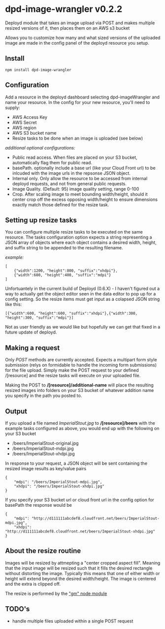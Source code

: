 # dpd-image-wrangler v0.2.2

Deployd module that takes an image upload via POST and makes multiple resized versions of it, then places them on an AWS s3 bucket

Allows you to customize how many and what sized versions of the uploaded image are made in the config panel of the deployd resource you setup.

## Install

	npm install dpd-image-wrangler

## Configuration

Add a resource in the deployd dashboard selecting dpd-imageWrangler and name your resource. In the config for your new resource, you'll need to supply:

-	AWS Access Key
- 	AWS Secret
-	AWS region
-	AWS S3 bucket name
-	Resize tasks to be done when an image is uploaded (see below)

*additional optional configurations:*

-	Public read access. When files are placed on your S3 bucket, automatically flag them for public read.
-	basePath.  optionally include a base url (like your Cloud Front url) to be inlcuded with the image urls in the repsonse JSON object.
-	Internal only.  Only allow the resource to be accessed from internal deployd requests, and not from general public requests.
-	Image Quality.  (Default: 95) image quality setting, range 0-100
-	Crop.  After scaling image to meet bounding width/height, should it center crop off the excess opposing width/height to ensure dimensions exactly match those defined for the resize task.

## Setting up resize tasks

You can configure multiple resize tasks to be executed on the same resource.  The tasks configuration option expects a string representing a JSON array of objects where each object contains a desired width, height, and suffix string to be appended to the resulting filename.

*example:*

	[
		{"width":1200, "height":800, "suffix":"xhdpi"},
		{"width":600, "height":400, "suffix":"mdpi"}
	]

Unfortuantely in the current build of Deployd (0.6.X) - I haven't figured out a way to actually get the object editor seen in the data editor to pop up for a config setting.  So the resize items must get input as a colapsed JSON string like this:

	[{"width":600, "height":600, "suffix":"xhdpi"},{"width":300, "height":300, "suffix":"mdpi"}]

Not as user friendly as we would like but hopefully we can get that fixed in a future update of deployd. 

## Making a request

Only *POST* methods are currently accepted.  Expects a multipart form style submission (relys on formidable to handle the incoming form submissions) for the file upload.  Simply make the POST request to your defined /[resource] and the resize tasks will execute on your uploaded file.

Making the POST to **/[resource]/additional-name** will place the resulting resized images into folders on your S3 bucket of whatever addition name you specify in the path you posted to.

## Output

If you upload a file named *ImperialStout.jpg* to **/[resource]/beers** with the example tasks configured as above, you would end up with the following on your S3 bucket

-	/beers/ImperialStout-original.jpg
-	/beers/ImperialStout-mdpi.jpg
-	/beers/ImperialStout-xhdpi.jpg

In response to your request, a JSON object will be sent containing the resized image results as key/value pairs

	{
		"mdpi": "/beers/ImperialStout-mdpi.jpg",
		"xhdpi": "/beers/ImperialStout-xhdpi.jpg"
	}

If you specify your S3 bucket url or cloud front url in the config option for basePath the response would be

	{
		"mdpi": "http://d111111abcdef8.cloudfront.net/beers/ImperialStout-mdpi.jpg",
		"xhdpi": "http://d111111abcdef8.cloudfront.net/beers/ImperialStout-xhdpi.jpg"
	}

## About the resize routine

Images will be resized by attmepting a "center cropped aspect fill".  Meaning that the input image will be resized such that it fills the desired rectangle without distorting the image. Typically this means that one of either width or height will extend beyond the desired width/height.  The image is centered and the extra is clipped off.  

The resize is performed by the ["gm" node module](https://github.com/aheckmann/gm)

## TODO's

-	handle multiple files uploaded within a single POST request


